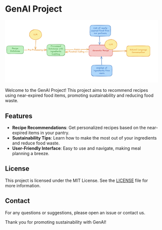 # GenAI Project
![](Flow.png)

Welcome to the GenAI Project! This project aims to recommend recipes using near-expired food items, promoting sustainability and reducing food waste.

## Features

- **Recipe Recommendations**: Get personalized recipes based on the near-expired items in your pantry.
- **Sustainability Tips**: Learn how to make the most out of your ingredients and reduce food waste.
- **User-Friendly Interface**: Easy to use and navigate, making meal planning a breeze.



## License

This project is licensed under the MIT License. See the [LICENSE](LICENSE) file for more information.

## Contact

For any questions or suggestions, please open an issue or contact us.

Thank you for promoting sustainability with GenAI!
